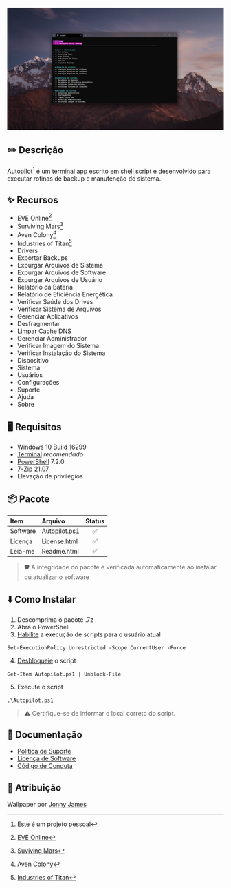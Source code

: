 ![](https://github.com/2uj1m28ohz/autopilot/blob/main/Screenshot.png)

## :pencil2: Descrição
Autopilot[^1] é um terminal app escrito em shell script e desenvolvido para executar rotinas de backup e manutenção do sistema.

## :sparkles: Recursos
- EVE Online[^2]
- Surviving Mars[^3]
- Aven Colony[^4]
- Industries of Titan[^5]
- Drivers
- Exportar Backups
- Expurgar Arquivos de Sistema
- Expurgar Arquivos de Software
- Expurgar Arquivos de Usuário
- Relatório da Bateria
- Relatório de Eficiência Energética
- Verificar Saúde dos Drives
- Verificar Sistema de Arquivos
- Gerenciar Aplicativos
- Desfragmentar
- Limpar Cache DNS
- Gerenciar Administrador
- Verificar Imagem do Sistema
- Verificar Instalação do Sistema
- Dispositivo
- Sistema
- Usuários
- Configurações
- Suporte
- Ajuda
- Sobre

## :desktop_computer: Requisitos
- [Windows](https://www.microsoft.com/windows) 10 Build 16299
- [Terminal](https://www.github.com/microsoft/terminal) _recomendado_
- [PowerShell](https://www.github.com/powershell/powershell) 7.2.0
- [7-Zip](https://www.7-zip.org) 21.07
- Elevação de privilégios

## :package: Pacote
|Item|Arquivo|Status|
|:---|:---|:---:|
|Software|Autopilot.ps1|:white_check_mark:|
|Licença|License.html|:white_check_mark:|
|Leia-me|Readme.html|:white_check_mark:|
> :shield: A integridade do pacote é verificada automaticamente ao instalar ou atualizar o software

## :arrow_down: Como Instalar
1. Descomprima o pacote .7z
2. Abra o PowerShell
3. [Habilite](https://docs.microsoft.com/powershell/module/microsoft.powershell.security/set-executionpolicy) a execução de scripts para o usuário atual
```
Set-ExecutionPolicy Unrestricted -Scope CurrentUser -Force
```
4. [Desbloqueie](https://docs.microsoft.com/powershell/module/microsoft.powershell.utility/unblock-file) o script
```
Get-Item Autopilot.ps1 | Unblock-File
```
5. Execute o script
```
.\Autopilot.ps1
```
> :warning: Certifique-se de informar o local correto do script.

## :notebook_with_decorative_cover: Documentação
- [Política de Suporte](https://github.com/2uj1m28ohz/autopilot/blob/main/SUPPORT.md)
- [Licença de Software](https://github.com/2uj1m28ohz/autopilot/blob/main/LICENSE)
- [Código de Conduta](https://github.com/2uj1m28ohz/autopilot/blob/main/CODE_OF_CONDUCT.md)

## :clap: Atribuição
Wallpaper por [Jonny James](https://unsplash.com/photos/3no88nSvK88)

[^1]:Este é um projeto pessoal
[^2]:[EVE Online](https://www.eveonline.com)
[^3]:[Suviving Mars](https://www.survivingmars.com)
[^4]:[Aven Colony](https://www.team17.com/games/aven-colony)
[^5]:[Industries of Titan](https://braceyourselfgames.com/industries-of-titan)
